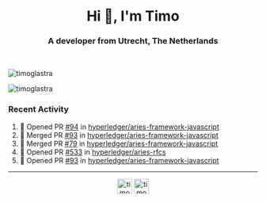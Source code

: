 <h1 align="center">Hi 👋, I'm Timo</h1>
<h3 align="center">A developer from Utrecht, The Netherlands</h3>
<br/>
<!-- https://github.com/rahuldkjain/github-profile-readme-generator --!>

<p align="left"><img src="https://github-readme-stats.vercel.app/api?username=timoglastra&show_icons=true&count_private=tru" alt="timoglastra" /></p>
<p align="left"><img src="https://github-readme-stats.vercel.app/api/top-langs/?username=timoglastra&layout=compact" alt="timoglastra" /><p>

<h3>Recent Activity</h3>

<!--START_SECTION:activity-->
1. 💪 Opened PR [#94](https://github.com//hyperledger/aries-framework-javascript/pull/94) in [hyperledger/aries-framework-javascript](https://github.com//hyperledger/aries-framework-javascript)
2. 🎉 Merged PR [#93](https://github.com//hyperledger/aries-framework-javascript/pull/93) in [hyperledger/aries-framework-javascript](https://github.com//hyperledger/aries-framework-javascript)
3. 🎉 Merged PR [#79](https://github.com//hyperledger/aries-framework-javascript/pull/79) in [hyperledger/aries-framework-javascript](https://github.com//hyperledger/aries-framework-javascript)
4. 💪 Opened PR [#533](https://github.com//hyperledger/aries-rfcs/pull/533) in [hyperledger/aries-rfcs](https://github.com//hyperledger/aries-rfcs)
5. 💪 Opened PR [#93](https://github.com//hyperledger/aries-framework-javascript/pull/93) in [hyperledger/aries-framework-javascript](https://github.com//hyperledger/aries-framework-javascript)
<!--END_SECTION:activity-->

---

<p align="center">
<a href="https://twitter.com/timoglastra" target="blank"><img align="center" src="https://cdn.jsdelivr.net/npm/simple-icons@3.0.1/icons/twitter.svg" alt="timoglastra" height="30" width="30" /></a>
<a href="https://linkedin.com/in/timoglastra" target="blank"><img align="center" src="https://cdn.jsdelivr.net/npm/simple-icons@3.0.1/icons/linkedin.svg" alt="timoglastra" height="30" width="30" /></a>
</p>



